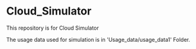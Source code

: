 # Cloud_Simulator
This repository is for Cloud Simulator

The usage data used for simulation is in 'Usage_data/usage_data1' Folder.
